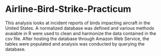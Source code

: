 # Airline-Bird-Strike-Practicum
This analysis looks at incident reports of birds impacting aircraft in the United States. A normalized database was defined and various methods avaiable in R were used to clean and 
harmonize the data contained in the csv file. After hosting the database through Amazon Web Service, the tables were populated and analysis was conducted by querying the 
database.
